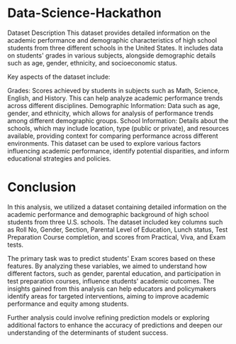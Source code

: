 # Data-Science-Hackathon

Dataset Description
This dataset provides detailed information on the academic performance and demographic characteristics of high school students from three different schools in the United States. It includes data on students' grades in various subjects, alongside demographic details such as age, gender, ethnicity, and socioeconomic status.

Key aspects of the dataset include:

Grades: Scores achieved by students in subjects such as Math, Science, English, and History. This can help analyze academic performance trends across different disciplines.
Demographic Information: Data such as age, gender, and ethnicity, which allows for analysis of performance trends among different demographic groups.
School Information: Details about the schools, which may include location, type (public or private), and resources available, providing context for comparing performance across different environments.
This dataset can be used to explore various factors influencing academic performance, identify potential disparities, and inform educational strategies and policies.

# Conclusion

In this analysis, we utilized a dataset containing detailed information on the academic performance and demographic background of high school students from three U.S. schools. The dataset included key columns such as Roll No, Gender, Section, Parental Level of Education, Lunch status, Test Preparation Course completion, and scores from Practical, Viva, and Exam tests.

The primary task was to predict students' Exam scores based on these features. By analyzing these variables, we aimed to understand how different factors, such as gender, parental education, and participation in test preparation courses, influence students' academic outcomes. The insights gained from this analysis can help educators and policymakers identify areas for targeted interventions, aiming to improve academic performance and equity among students.

Further analysis could involve refining prediction models or exploring additional factors to enhance the accuracy of predictions and deepen our understanding of the determinants of student success.
